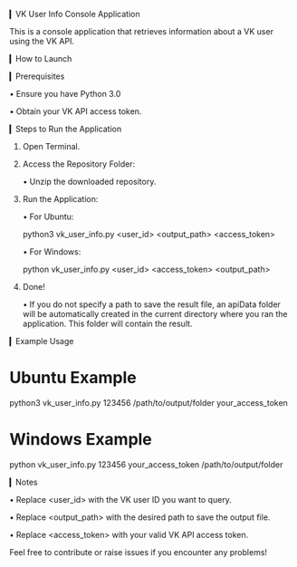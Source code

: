 ▎VK User Info Console Application

This is a console application that retrieves information about a VK user using the VK API.

▎How to Launch

▎Prerequisites

• Ensure you have Python 3.0

• Obtain your VK API access token.

▎Steps to Run the Application

1. Open Terminal.

2. Access the Repository Folder:

    • Unzip the downloaded repository.

3. Run the Application:

    • For Ubuntu:

    python3 vk_user_info.py <user_id> <output_path> <access_token>

    • For Windows:

    python vk_user_info.py <user_id> <access_token> <output_path>

4. Done!

    • If you do not specify a path to save the result file, an apiData folder will be automatically created in the current directory where you ran the application. This folder will contain the result.

▎Example Usage

# Ubuntu Example

python3 vk_user_info.py 123456 /path/to/output/folder your_access_token

# Windows Example

python vk_user_info.py 123456 your_access_token /path/to/output/folder

▎Notes

• Replace <user_id> with the VK user ID you want to query.

• Replace <output_path> with the desired path to save the output file.

• Replace <access_token> with your valid VK API access token.

Feel free to contribute or raise issues if you encounter any problems!
